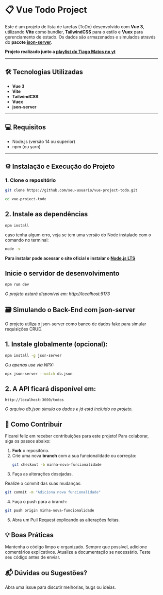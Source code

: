 # 📋 Vue Todo Project

Este é um projeto de lista de tarefas (ToDo) desenvolvido com **Vue 3**, utilizando **Vite** como bundler, **TailwindCSS** para o estilo e **Vuex** para gerenciamento de estado. Os dados são armazenados e simulados através do **pacote [json-server](https://github.com/typicode/json-server)**.

**Projeto realizado junto a [playlist do Tiago Matos no yt](https://www.youtube.com/playlist?list=PLcoYAcR89n-qTYqfWTGxXMnAvCqY3JF8w)**

---

## 🛠️ Tecnologias Utilizadas

- **Vue 3**
- **Vite**
- **TailwindCSS**
- **Vuex**
- **json-server**

---

## 💻 Requisitos

- Node.js (versão 14 ou superior)
- npm (ou yarn)

---

## ⚙️ Instalação e Execução do Projeto

### 1. Clone o repositório

```sh
git clone https://github.com/seu-usuario/vue-project-todo.git
```

```sh
cd vue-project-todo
```

## 2. Instale as dependências
```sh
npm install
```
caso tenha algum erro, veja se tem uma versão do Node instalado com o comando no terminal: 
```sh
node -v
```
**Para instalar pode acessar o site oficial e instalar o [Node.js LTS](https://nodejs.org/)**

##  Inicie o servidor de desenvolvimento
```sh
npm run dev

```
_O projeto estará disponível em: http://localhost:5173_


## 🗃️ Simulando o Back-End com json-server

O projeto utiliza o json-server como banco de dados fake para simular requisições CRUD.

## 1. Instale globalmente (opcional):

```sh
npm install -g json-server
```
_Ou apenas use via NPX:_
```sh
npx json-server --watch db.json
```

## 2. A API ficará disponível em:
```
http://localhost:3000/todos
```
_O arquivo db.json simula os dados e já está incluído no projeto._

## 🤝 Como Contribuir

Ficarei feliz em receber contribuições para este projeto! Para colaborar, siga os passos abaixo:

1. **Fork** o repositório.
2. Crie uma nova **branch** com a sua funcionalidade ou correção:
   ```sh
   git checkout -b minha-nova-funcionalidade
    ```
3. Faça as alterações desejadas.

Realize o commit das suas mudanças:

 ```bash
git commit -m "Adiciona nova funcionalidade"
```

4. Faça o push para a branch:

```bash
git push origin minha-nova-funcionalidade
```

5. Abra um Pull Request explicando as alterações feitas.

## 💡 Boas Práticas
Mantenha o código limpo e organizado.
Sempre que possível, adicione comentários explicativos.
Atualize a documentação se necessário.
Teste seu código antes de enviar.

## 📬 Dúvidas ou Sugestões?
Abra uma issue para discutir melhorias, bugs ou ideias.
